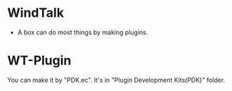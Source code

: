 # WindTalk
- A box can do most things by making plugins.

# WT-Plugin
You can make it by "PDK.ec".
It's in "Plugin Development Kits(PDK)" folder.

